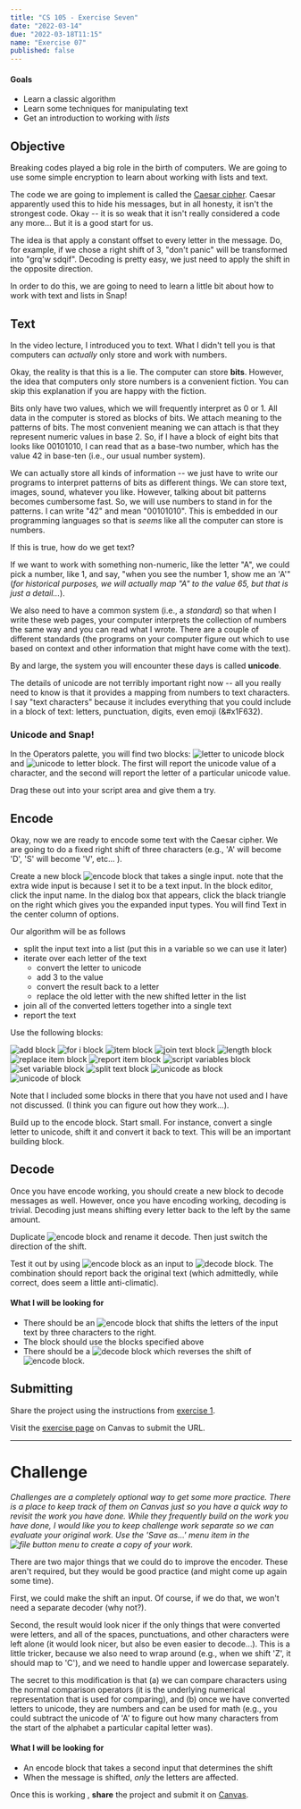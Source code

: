 ```yaml
---
title: "CS 105 - Exercise Seven"
date: "2022-03-14"
due: "2022-03-18T11:15"
name: "Exercise 07"
published: false
---
```


#### Goals

- Learn a classic algorithm
- Learn some techniques for manipulating text
- Get an introduction to working with _lists_

## Objective

Breaking codes played a big role in the birth of computers. We are going to use some simple encryption to learn about working with lists and text.

The code we are going to implement is called the [Caesar cipher](https://en.wikipedia.org/wiki/Caesar_cipher). Caesar apparently used this to hide his messages, but in all honesty, it isn't the strongest code. Okay -- it is so weak that it isn't really considered a code any more... But it is a good start for us.

The idea is that apply a constant offset to every letter in the message. Do, for example, if we chose a right shift of 3, "don't panic" will be transformed into "grq'w sdqif". Decoding is pretty easy, we just need to apply the shift in the opposite direction.

In order to do this, we are going to need to learn a little bit about how to work with text and lists in Snap!

## Text

In the video lecture, I introduced you to text. What I didn't tell you is that computers can _actually_ only store and work with numbers.

<hidden-block message="Actually, this is just a convenient lie...">

Okay, the reality is that this is a lie. The computer can store **bits**. However, the idea that computers only store numbers is a convenient fiction. You can skip this explanation if you are happy with the fiction.

Bits only have two values, which we will frequently interpret as 0 or 1. All data in the computer is stored as blocks of bits. We attach meaning to the patterns of bits. The most convenient meaning we can attach is that they represent numeric values in base 2. So, if I have a block of eight bits that looks like 00101010, I can read that as a base-two number, which has the value 42 in base-ten (i.e., our usual number system).

We can actually store all kinds of information -- we just have to write our programs to interpret patterns of bits as different things. We can store text, images, sound, whatever you like. However, talking about bit patterns becomes cumbersome fast. So, we will use numbers to stand in for the patterns. I can write "42" and mean "00101010". This is embedded in our programming languages so that is _seems_ like all the computer can store is numbers.

</hidden-block>

If this is true, how do we get text?

If we want to work with something non-numeric, like the letter "A", we could pick a number, like 1, and say, "when you see the number 1, show me an 'A'" (_for historical purposes, we will actually map "A" to the value 65, but that is just a detail..._).

We also need to have a common system (i.e., a _standard_) so that when I write these web pages, your computer interprets the collection of numbers the same way and you can read what I wrote. There are a couple of different standards (the programs on your computer figure out which to use based on context and other information that might have come with the text).

By and large, the system you will encounter these days is called **unicode**.

The details of unicode are not terribly important right now -- all you really need to know is that it provides a mapping from numbers to text characters. I say "text characters" because it includes everything that you could include in a block of text: letters, punctuation, digits, even emoji (&#x1F632).

### Unicode and Snap!

In the Operators palette, you will find two blocks: ![letter to unicode block](../images/snap-blocks/unicode-of.png#inline) and ![unicode to letter block](../images/snap-blocks/unicode-as.png#inline). The first will report the unicode value of a character, and the second will report the letter of a particular unicode value.

Drag these out into your script area and give them a try.

## Encode

Okay, now we are ready to encode some text with the Caesar cipher. We are going to do a fixed right shift of three characters (e.g., 'A' will become 'D', 'S' will become 'V', etc... ).

Create a new block ![encode block](../images/exercises/exercise07/encode.png#inline) that takes a single input. note that the extra wide input is because I set it to be a text input. In the block editor, click the input name. In the dialog box that appears, click the black triangle on the right which gives you the expanded input types. You will find Text in the center column of options.

Our algorithm will be as follows

- split the input text into a list (put this in a variable so we can use it later)
- iterate over each letter of the text
  - convert the letter to unicode
  - add 3 to the value
  - convert the result back to a letter
  - replace the old letter with the new shifted letter in the list
- join all of the converted letters together into a single text
- report the text

Use the following blocks:

![add block](../images/snap-blocks/add.png)
![for i block](../images/snap-blocks/for-i.png)
![item block](../images/snap-blocks/item.png)
![join text block](../images/snap-blocks/join-text.png)
![length block](../images/snap-blocks/length.png)
![replace item block](../images/snap-blocks/replace-item.png)
![report item block](../images/snap-blocks/report.png)
![script variables block](../images/snap-blocks/script-variables.png)
![set variable block](../images/snap-blocks/set-variable.png)
![split text block](../images/snap-blocks/split-text.png)
![unicode as block](../images/snap-blocks/unicode-as.png)
![unicode of block](../images/snap-blocks/unicode-of.png)

Note that I included some blocks in there that you have not used and I have not discussed. (I think you can figure out how they work...).

Build up to the encode block. Start small. For instance, convert a single letter to unicode, shift it and convert it back to text. This will be an important building block.

## Decode

Once you have encode working, you should create a new block to decode messages as well. However, once you have encoding working, decoding is trivial. Decoding just means shifting every letter back to the left by the same amount.

Duplicate ![encode block](../images/exercises/exercise07/encode.png#inline) and rename it decode. Then just switch the direction of the shift.

Test it out by using ![encode block](../images/exercises/exercise07/encode.png#inline) as an input to ![decode block](../images/exercises/exercise07/decode.png#inline). The combination should report back the original text (which admittedly, while correct, does seem a little anti-climatic).

#### What I will be looking for

- There should be an ![encode block](../images/exercises/exercise07/encode.png#inline) that shifts the letters of the input text by three characters to the right.
- The block should use the blocks specified above
- There should be a ![decode block](../images/exercises/exercise07/decode.png#inline) which reverses the shift of ![encode block](../images/exercises/exercise07/encode.png#inline).

## Submitting

Share the project using the instructions from [exercise 1](exercise01).

Visit the [exercise page](https://middlebury.instructure.com/courses/10245/assignments/167957) on Canvas to submit the URL.

---

# Challenge

_Challenges are a completely optional way to get some more practice. There is a place to keep track of them on Canvas just so you have a quick way to revisit the work you have done. While they frequently build on the work you have done, I would like you to keep challenge work separate so we can evaluate your original work. Use the 'Save as...' menu item in the ![file button](../images/snap-icons/file-button.png) menu to create a copy of your work._

There are two major things that we could do to improve the encoder. These aren't required, but they would be good practice (and might come up again some time).

First, we could make the shift an input. Of course, if we do that, we won't need a separate decoder (why not?).

Second, the result would look nicer if the only things that were converted were letters, and all of the spaces, punctuations, and other characters were left alone (it would look nicer, but also be even easier to decode...). This is a little tricker, because we also need to wrap around (e.g., when we shift 'Z', it should map to 'C'), and we need to handle upper and lowercase separately.

The secret to this modification is that (a) we can compare characters using the normal comparison operators (it is the underlying numerical representation that is used for comparing), and (b) once we have converted letters to unicode, they are numbers and can be used for math (e.g., you could subtract the unicode of 'A' to figure out how many characters from the start of the alphabet a particular capital letter was).

#### What I will be looking for

- An encode block that takes a second input that determines the shift
- When the message is shifted, _only_ the letters are affected.

Once this is working , **share** the project and submit it on [Canvas](https://middlebury.instructure.com/courses/10245/assignments/169088).
